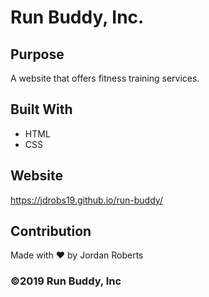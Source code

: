 # Run Buddy, Inc.

## Purpose
A website that offers fitness training services.

## Built With
* HTML
* CSS

## Website
https://jdrobs19.github.io/run-buddy/

## Contribution
Made with ❤️ by Jordan Roberts

### ©️2019 Run Buddy, Inc
